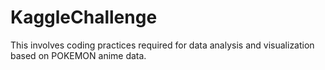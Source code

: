 # KaggleChallenge
This involves coding practices required for data analysis and visualization based on POKEMON anime data.
